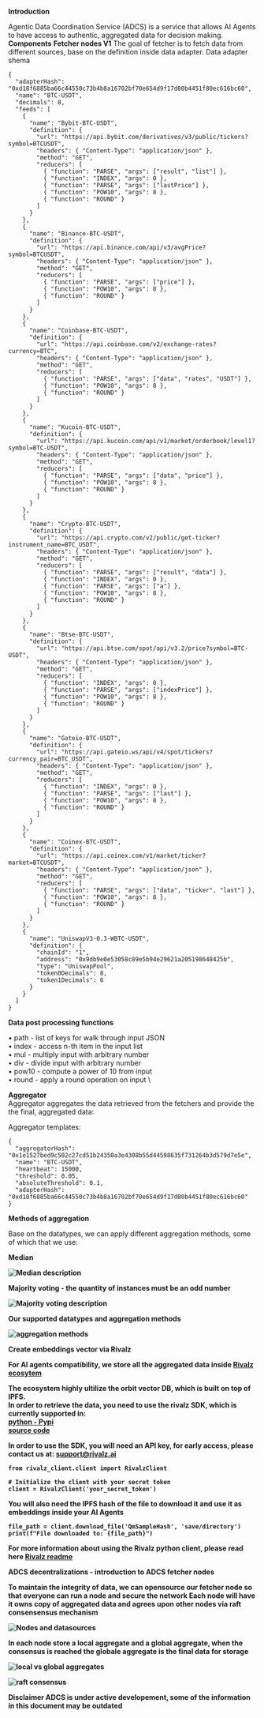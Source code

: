**Introduction**

Agentic Data Coordination Service (ADCS) is a service that allows AI Agents to have access to authentic, aggregated data for decision making.
**Components**
**Fetcher nodes V1**
The goal of fetcher is to fetch data from different sources, base on the definition inside data adapter.
Data adapter shema
```
{
  "adapterHash": "0xd18f6885ba66c44550c73b4b8a16702bf70e654d9f17d80b4451f80ec616bc60",
  "name": "BTC-USDT",
  "decimals": 8,
  "feeds": [
    {
      "name": "Bybit-BTC-USDT",
      "definition": {
        "url": "https://api.bybit.com/derivatives/v3/public/tickers?symbol=BTCUSDT",
        "headers": { "Content-Type": "application/json" },
        "method": "GET",
        "reducers": [
          { "function": "PARSE", "args": ["result", "list"] },
          { "function": "INDEX", "args": 0 },
          { "function": "PARSE", "args": ["lastPrice"] },
          { "function": "POW10", "args": 8 },
          { "function": "ROUND" }
        ]
      }
    },
    {
      "name": "Binance-BTC-USDT",
      "definition": {
        "url": "https://api.binance.com/api/v3/avgPrice?symbol=BTCUSDT",
        "headers": { "Content-Type": "application/json" },
        "method": "GET",
        "reducers": [
          { "function": "PARSE", "args": ["price"] },
          { "function": "POW10", "args": 8 },
          { "function": "ROUND" }
        ]
      }
    },
    {
      "name": "Coinbase-BTC-USDT",
      "definition": {
        "url": "https://api.coinbase.com/v2/exchange-rates?currency=BTC",
        "headers": { "Content-Type": "application/json" },
        "method": "GET",
        "reducers": [
          { "function": "PARSE", "args": ["data", "rates", "USDT"] },
          { "function": "POW10", "args": 8 },
          { "function": "ROUND" }
        ]
      }
    },
    {
      "name": "Kucoin-BTC-USDT",
      "definition": {
        "url": "https://api.kucoin.com/api/v1/market/orderbook/level1?symbol=BTC-USDT",
        "headers": { "Content-Type": "application/json" },
        "method": "GET",
        "reducers": [
          { "function": "PARSE", "args": ["data", "price"] },
          { "function": "POW10", "args": 8 },
          { "function": "ROUND" }
        ]
      }
    },
    {
      "name": "Crypto-BTC-USDT",
      "definition": {
        "url": "https://api.crypto.com/v2/public/get-ticker?instrument_name=BTC_USDT",
        "headers": { "Content-Type": "application/json" },
        "method": "GET",
        "reducers": [
          { "function": "PARSE", "args": ["result", "data"] },
          { "function": "INDEX", "args": 0 },
          { "function": "PARSE", "args": ["a"] },
          { "function": "POW10", "args": 8 },
          { "function": "ROUND" }
        ]
      }
    },
    {
      "name": "Btse-BTC-USDT",
      "definition": {
        "url": "https://api.btse.com/spot/api/v3.2/price?symbol=BTC-USDT",
        "headers": { "Content-Type": "application/json" },
        "method": "GET",
        "reducers": [
          { "function": "INDEX", "args": 0 },
          { "function": "PARSE", "args": ["indexPrice"] },
          { "function": "POW10", "args": 8 },
          { "function": "ROUND" }
        ]
      }
    },
    {
      "name": "Gateio-BTC-USDT",
      "definition": {
        "url": "https://api.gateio.ws/api/v4/spot/tickers?currency_pair=BTC_USDT",
        "headers": { "Content-Type": "application/json" },
        "method": "GET",
        "reducers": [
          { "function": "INDEX", "args": 0 },
          { "function": "PARSE", "args": ["last"] },
          { "function": "POW10", "args": 8 },
          { "function": "ROUND" }
        ]
      }
    },
    {
      "name": "Coinex-BTC-USDT",
      "definition": {
        "url": "https://api.coinex.com/v1/market/ticker?market=BTCUSDT",
        "headers": { "Content-Type": "application/json" },
        "method": "GET",
        "reducers": [
          { "function": "PARSE", "args": ["data", "ticker", "last"] },
          { "function": "POW10", "args": 8 },
          { "function": "ROUND" }
        ]
      }
    },
    {
      "name": "UniswapV3-0.3-WBTC-USDT",
      "definition": {
        "chainId": "1",
        "address": "0x9db9e0e53058c89e5b94e29621a205198648425b",
        "type": "UniswapPool",
        "token0Decimals": 8,
        "token1Decimals": 6
      }
    }
  ]
}
```
**Data post processing functions**

• path - list of keys for walk through input JSON \
• index - access n-th item in the input list \
• mul - multiply input with arbitrary number \
• div - divide input with arbitrary number \
• pow10 - compute a power of 10 from input \
• round - apply a round operation on input \

**Aggregator** \
Aggregator aggregates the data retrieved from the fetchers and provide the the final, aggregated data:

Aggregator templates:

```
{
  "aggregatorHash": "0x1e1527bed9c502c27cd51b24350a3e4308b55d44598635f731264b3d579d7e5e",
  "name": "BTC-USDT",
  "heartbeat": 15000,
  "threshold": 0.05,
  "absoluteThreshold": 0.1,
  "adapterHash": "0xd18f6885ba66c44550c73b4b8a16702bf70e654d9f17d80b4451f80ec616bc60"
}
```
**Methods of aggregation**

Base on the datatypes, we can apply different aggregation methods, some of which that we use:

<strong>Median<strong>

![Median description](image.png)

<strong>Majority voting - the quantity of instances must be an odd number<strong>

![Majority voting description](image-1.png)

**Our supported datatypes and aggregation methods**

![aggregation methods](image-2.png)

**Create embeddings vector via Rivalz**

For AI agents compatibility, we store all the aggregated data inside [Rivalz ecosytem](https://rivalz.ai/)

The ecosystem highly ultilize the orbit vector DB, which is built on top of IPFS.\
In order to retrieve the data, you need to use the rivalz SDK, which is currently supported in:\
[python - Pypi](https://pypi.org/project/rivalz-client/0.1.12/)\
[source code](https://github.com/Rivalz-ai/python-client)

In order to use the SDK, you will need an API key, for early access, please contact us at: support@rivalz.ai

```
from rivalz_client.client import RivalzClient

# Initialize the client with your secret token
client = RivalzClient('your_secret_token')
```

You will also need the IPFS hash of the file to download it and use it as embeddings inside your AI Agents

```
file_path = client.download_file('QmSampleHash', 'save/directory')
print(f"File downloaded to: {file_path}")
```

For more information about using the Rivalz python client, please read here
[Rivalz readme](https://github.com/Rivalz-ai/python-client/blob/master/readme.md)

**ADCS decentralizations - introduction to ADCS fetcher nodes**

To maintain the integrity of data, we can opensource our fetcher node so that everyone can run a node and secure the network
Each node will have it owns copy of aggregated data and agrees upon other nodes via raft consensensus mechanism

![Nodes and datasources](image-3.png)

In each node store a local aggregate and a global aggregate, when the consensus is reached the globale aggregate is the final data for storage

![local vs global aggregates](image-4.png)

![raft consensus](image-5.png)


**Disclaimer**
ADCS is under active developement, some of the information in this document may be outdated


